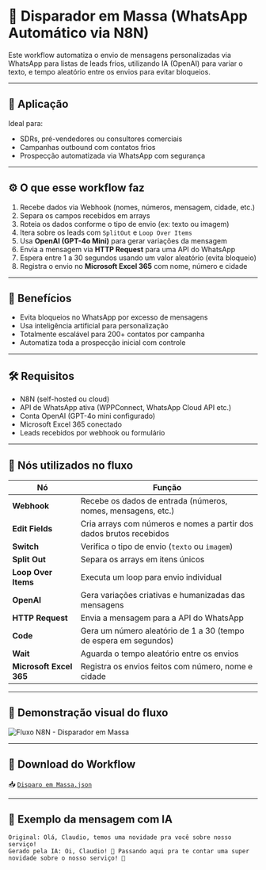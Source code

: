 # 🚀 Disparador em Massa (WhatsApp Automático via N8N)

Este workflow automatiza o envio de mensagens personalizadas via WhatsApp para listas de leads frios, utilizando IA (OpenAI) para variar o texto, e tempo aleatório entre os envios para evitar bloqueios.

---

## 💼 Aplicação

Ideal para:
- SDRs, pré-vendedores ou consultores comerciais
- Campanhas outbound com contatos frios
- Prospecção automatizada via WhatsApp com segurança

---

## ⚙️ O que esse workflow faz

1. Recebe dados via Webhook (nomes, números, mensagem, cidade, etc.)
2. Separa os campos recebidos em arrays
3. Roteia os dados conforme o tipo de envio (ex: texto ou imagem)
4. Itera sobre os leads com `SplitOut` e `Loop Over Items`
5. Usa **OpenAI (GPT-4o Mini)** para gerar variações da mensagem
6. Envia a mensagem via **HTTP Request** para uma API do WhatsApp
7. Espera entre 1 a 30 segundos usando um valor aleatório (evita bloqueio)
8. Registra o envio no **Microsoft Excel 365** com nome, número e cidade

---

## 🧠 Benefícios

- Evita bloqueios no WhatsApp por excesso de mensagens
- Usa inteligência artificial para personalização
- Totalmente escalável para 200+ contatos por campanha
- Automatiza toda a prospecção inicial com controle

---

## 🛠️ Requisitos

- N8N (self-hosted ou cloud)
- API de WhatsApp ativa (WPPConnect, WhatsApp Cloud API etc.)
- Conta OpenAI (GPT-4o mini configurado)
- Microsoft Excel 365 conectado
- Leads recebidos por webhook ou formulário

---

## 🧩 Nós utilizados no fluxo

| Nó                      | Função                                                                 |
|-------------------------|------------------------------------------------------------------------|
| **Webhook**             | Recebe os dados de entrada (números, nomes, mensagens, etc.)           |
| **Edit Fields**         | Cria arrays com números e nomes a partir dos dados brutos recebidos    |
| **Switch**              | Verifica o tipo de envio (`texto` ou `imagem`)                         |
| **Split Out**           | Separa os arrays em itens únicos                                       |
| **Loop Over Items**     | Executa um loop para envio individual                                  |
| **OpenAI**              | Gera variações criativas e humanizadas das mensagens                   |
| **HTTP Request**        | Envia a mensagem para a API do WhatsApp                                |
| **Code**                | Gera um número aleatório de 1 a 30 (tempo de espera em segundos)       |
| **Wait**                | Aguarda o tempo aleatório entre os envios                              |
| **Microsoft Excel 365** | Registra os envios feitos com número, nome e cidade                    |

---

## 🔁 Demonstração visual do fluxo

![Fluxo N8N - Disparador em Massa](![image](https://github.com/user-attachments/assets/aed7f127-7adc-4ac0-aa73-acecaa40243e)
)

---

## 📎 Download do Workflow

📥 [`Disparo em Massa.json`](./Disparo%20em%20Massa.json)

---

## 🧠 Exemplo da mensagem com IA

```text
Original: Olá, Claudio, temos uma novidade pra você sobre nosso serviço!
Gerado pela IA: Oi, Claudio! 🌟 Passando aqui pra te contar uma super novidade sobre o nosso serviço! 🚀
